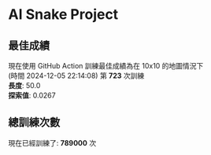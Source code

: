 
# AI Snake Project

## **最佳成績**












































































































現在使用 GitHub Action 訓練最佳成績為在 10x10 的地圖情況下  
(時間 2024-12-05 22:14:08) 第 **723** 次訓練  
**長度**: 50.0  
**探索值**: 0.0267

























































































































































































































## 總訓練次數
現在已經訓練了: **789000** 次
